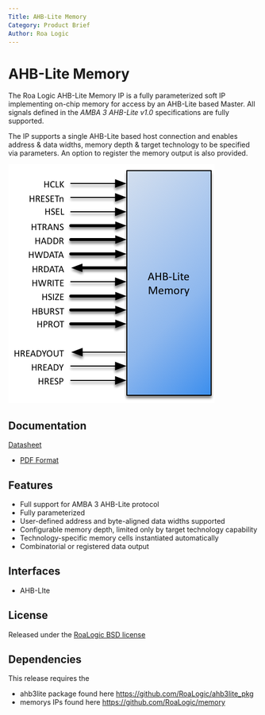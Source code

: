 ```yaml
---
Title: AHB-Lite Memory
Category: Product Brief
Author: Roa Logic
---
```


# AHB-Lite Memory

The Roa Logic AHB-Lite Memory IP is a fully parameterized soft IP implementing on-chip memory for access by an AHB-Lite based Master. All signals defined in the *AMBA 3 AHB-Lite v1.0* specifications are fully supported.

The IP supports a single AHB-Lite based host connection and enables address & data widths, memory depth & target technology to be specified via parameters. An option to register the memory output is also provided.

![AHB-Lite-Memory-PortDiag](assets/img/AHB-Lite-Memory-PortDiag.png)

## Documentation

[Datasheet](DATASHEET.md)

- [PDF Format](docs/ahb3lite_memory_datasheet.pdf)

## Features

- Full support for AMBA 3 AHB-Lite protocol
- Fully parameterized
- User-defined address and byte-aligned data widths supported
- Configurable memory depth, limited only by target technology capability
- Technology-specific memory cells instantiated automatically
- Combinatorial or registered data output

## Interfaces

- AHB-LIte

## License

Released under the [RoaLogic BSD license](LICENSE.md)

## Dependencies
This release requires the
- ahb3lite package found here https://github.com/RoaLogic/ahb3lite_pkg
- memorys IPs found here https://github.com/RoaLogic/memory



